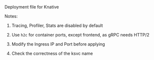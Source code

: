 Deployment file for Knative

Notes:

1. Tracing, Profiler, Stats are disabled by default

2. Use `h2c` for container ports, except frontend, as gRPC needs HTTP/2

3. Modify the Ingress IP and Port before applying

4. Check the correctness of the ksvc name